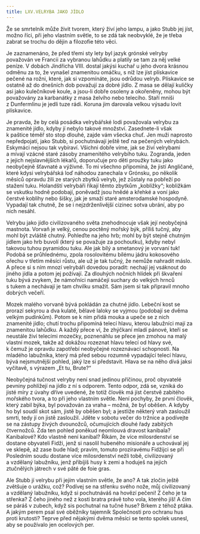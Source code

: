 ```yaml
---
title: LXV.VELRYBA JAKO JÍDLO
---
```


Že se smrtelník může živit tvorem, který živí jeho lampu, a jako Stubb jej jíst, možno říci, při jeho vlastním světle, to se zdá tak neobvyklé, že je třeba zabrat se trochu do dějin a filozofie této věci.

Je zaznamenáno, že před třemi sty lety byl jazyk grónské velryby považován ve Francii za vybranou lahůdku a platily se tam za něj velké peníze. V dobách Jindřicha VIII. dostal jakýsi kuchař u jeho dvora krásnou odměnu za to, že vynašel znamenitou omáčku, s níž lze jíst plískavice pečené na rožni, které, jak si vzpomínáte, jsou odrůdou velryb. Plískavice se ostatně až do dnešních dob považují za dobré jídlo. Z masa se dělají kuličky asi jako kulečníkové koule, a jsou-li dobře osoleny a okořeněny, mohou být považovány za karbanátky z masa želvího nebo telecího. Staří mniši z Dunfermlinu je jedli tuze rádi. Koruna jim darovala velkou výsadu lovit plískavice.

Je pravda, že by celá posádka velrybářské lodi považovala velrybu za znamenité jídlo, kdyby jí nebylo takové množství. Zasednete-li však k paštice téměř sto stop dlouhé, zajde vám všecka chuť. Jen muži naprosto nepředpojatí, jako Stubb, si pochutnávají ještě teď na pečených velrybách. Eskymáci nejsou tak vybíraví. Všichni dobře víme, jak se živí velrybami a mívají vzácné staré zásoby znamenitého velrybího tuku. Zogranda, jeden z jejich nejslavnějších lékařů, doporučuje pro děti proužky tuku jako neobyčejně šťavnaté a výživné. To mi všechno připomíná, že jistí Angličané, které kdysi velrybářská loď náhodou zanechala v Grónsku, po několik měsíců opravdu žili ze starých zbytků velryb, jež zůstaly na pobřeží po stažení tuku. Holandští velrybáři říkají těmto zbytkům „kobližky“; kobližkám se vskutku hodně podobají, poněvadž jsou hnědé a křehké a voní jako čerstvé koblihy nebo šišky, jak je smaží staré amsterodamské hospodyně. Vypadají tak chutně, že se i nejzdrženlivější cizinec sotva ubrání, aby po nich nesáhl.

Velrybu jako jídlo civilizovaného světa znehodnocuje však její neobyčejná mastnota. Vorvaň je velký, cenou poctěný mořský býk, příliš tučný, aby mohl být zvláště chutný. Pohleďte na jeho hrb; mohl by být stejně chutným jídlem jako hrb buvolí (který se považuje za pochoutku), kdyby nebyl takovou tuhou pyramidou tuku. Ale jak bílý a smetanový je vorvaní tuk! Podobá se průhlednému, zpola rosolovitému bílému jádru kokosového ořechu v třetím měsíci růstu, ale už je tak tučný, že nemůže nahradit máslo. A přece si s ním mnozí velrybáři dovedou poradit: nechají jej vsáknout do jiného jídla a potom jej požívají. Za dlouhých nočních hlídek při škvaření tuku bývá zvykem, že námořníci namáčejí suchary do velkých hrnců s tukem a nechávají je tam chvilku smažit. Sám jsem si tak připravil mnoho dobrých večeří.

Mozek malého vorvaně bývá pokládán za chutné jídlo. Lebeční kost se prorazí sekyrou a dva kulaté, bělavé laloky se vyjmou (podobají se dvěma velkým pudinkům). Potom se k nim přidá mouka a upeče se z nich znamenité jídlo; chutí trochu připomíná telecí hlavu, kterou labužníci mají za znamenitou lahůdku. A každý přece ví, že zhýčkaní mladí pánové, kteří se neustále živí telecími mozečky, poznenáhlu se přece jen zmohou na malý vlastní mozek, takže až dokážou rozeznat hlavu telecí od hlavy své, k čemuž je opravdu zapotřebí neobyčejné rozeznávací schopnosti. Na mladého labužníka, který má před sebou rozumně vypadající telecí hlavu, bývá nejsmutnější pohled, jaký lze si představit. Hlava se na něho dívá jaksi vyčítavě, s výrazem „Et tu, Brute?“

Neobyčejná tučnost velryby není snad jedinou příčinou, proč obyvatelé pevniny pohlížejí na jídlo z ní s odporem. Tento odpor, zdá se, vzniká do jisté míry z úvahy dříve uvedené, že totiž člověk má jíst čerstvě zabitého mořského tvora, a to při jeho vlastním světle. Není pochyby, že první člověk, který zabil býka, byl považován za vraha – možná, že byl oběšen. A kdyby ho byl soudil skot sám, jistě by oběšen byl; a jestliže některý vrah zasloužil smrti, tedy jí on jistě zasloužil. Jděte v sobotu večer do tržnice a podívejte se na zástupy živých dvounožců, očumujících dlouhé řady zabitých čtvernožců. Zda ten pohled poněkud neomlouvá dravost kanibala? Kanibalové? Kdo vlastně není kanibal? Říkám, že více milosrdenství se dostane obyvateli Fidži, jenž si nasolil hubeného misionáře a uchovával jej ve sklepě, až zase bude hlad; pravím, tomuto prozíravému Fidžijci se při Posledním soudu dostane více milosrdenství nežli tobě, civilizovaný a vzdělaný labužníku, jenž přibíjíš husy k zemi a hoduješ na jejich ztučnělých játrech v své pâté de foie gras.

Ale Stubb jí velrybu při jejím vlastním světle, že ano? A tak zločin ještě zvětšuje o urážku, což? Podívej se na střenku svého nože, můj civilizovaný a vzdělaný labužníku, když si pochutnáváš na hovězí pečeni! Z čeho je ta střenka? Z čeho jiného než z kosti bratra právě toho vola, kterého jíš! A čím se páráš v zubech, když sis pochutnal na tučné huse? Brkem z téhož ptáka. A jakým perem psal své oběžníky tajemník Společnosti pro ochranu hus proti krutosti? Teprve před nějakými dvěma měsíci se tento spolek usnesl, aby se používalo jen ocelových per.
